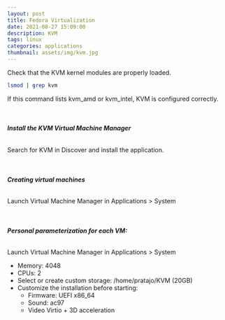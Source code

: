 ```yaml
---
layout: post
title: Fedora Virtualization
date: 2021-08-27 15:09:00
description: KVM
tags: linux
categories: applications
thumbnail: assets/img/kvm.jpg
---
```


Check that the KVM kernel modules are properly loaded.

```bash
lsmod | grep kvm
```

If this command lists kvm_amd or kvm_intel, KVM is configured correctly.

&nbsp;

###### **Install the KVM Virtual Machine Manager**

Search for KVM in Discover and install the application.

&nbsp;

###### **Creating virtual machines**

Launch Virtual Machine Manager in Applications > System

&nbsp;

###### **Personal parameterization for each VM:**

Launch Virtual Machine Manager in Applications > System

- Memory: 4048
- CPUs: 2
- Select or create custom storage: /home/pratajo/KVM (20GB)
- Customize the installation before starting:
  - Firmware: UEFI x86_64
  - Sound: ac97
  - Video Virtio + 3D acceleration

<script src="https://giscus.app/client.js"
        data-repo="pratajo/pratajo.github.io"
        data-repo-id="R_kgDONl93Sw"
        data-category="Comments"
        data-category-id="DIC_kwDONl93S84Cl7yv"
        data-mapping="title"
        data-strict="1"
        data-reactions-enabled="1"
        data-emit-metadata="0"
        data-input-position="bottom"
        data-theme="preferred_color_scheme"
        data-lang="en"
        crossorigin="anonymous"
        async>
</script>

